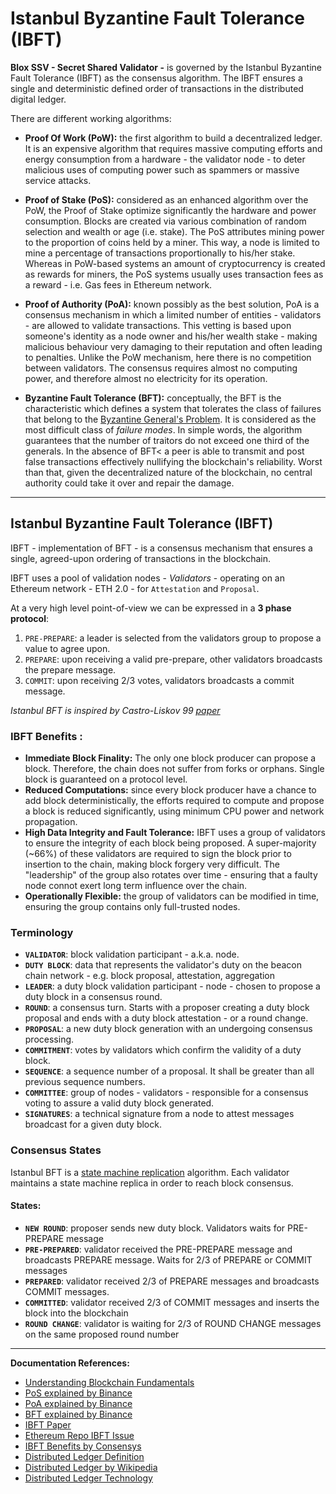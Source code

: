 # Istanbul Byzantine Fault Tolerance (IBFT)

**Blox SSV - Secret Shared Validator -** is governed by the Istanbul Byzantine Fault Tolerance (IBFT) as the consensus algorithm.
The IBFT ensures a single and deterministic defined order of transactions in the distributed digital ledger.

There are different working algorithms:

- **Proof Of Work (PoW):**  the first algorithm to build a decentralized ledger. It is an expensive algorithm that requires
  massive computing efforts and energy consumption from a hardware - the validator node - to deter malicious uses of
  computing power such as spammers or massive service attacks.

- **Proof of Stake (PoS):**  considered as an enhanced algorithm over the PoW, the Proof of Stake optimize significantly the hardware and power consumption. Blocks are created via various combination of random selection and wealth or age (i.e. stake). The PoS attributes mining power to the proportion of coins held by a miner. This way, a node is limited to mine a percentage of transactions proportionally to his/her stake. Whereas in PoW-based systems an amount of cryptocurrency is created as rewards for miners, the PoS systems usually uses transaction fees as a reward - i.e. Gas fees in Ethereum network.

- **Proof of Authority (PoA):**  known possibly as the best solution, PoA is a consensus mechanism in which a limited number of entities - validators - are allowed to validate transactions. This vetting is based upon someone's identity as a node owner and his/her wealth stake - making malicious behaviour very damaging to their reputation and often leading to penalties. Unlike the PoW mechanism, here there is no competition between validators. The consensus requires almost no computing power, and therefore almost no electricity for its operation.

- **Byzantine Fault Tolerance (BFT):** conceptually, the BFT is the characteristic which defines a system that tolerates the class of failures that belong to the [Byzantine General's Problem](https://medium.com/loom-network/understanding-blockchain-fundamentals-part-1-byzantine-fault-tolerance-245f46fe8419). It is considered as the most difficult class of *failure modes*. In simple words, the algorithm guarantees that the number of traitors do not exceed  one third of the generals. In the absence of BFT< a peer is able to transmit and post false transactions effectively nullifying the blockchain's reliability. Worst than that, given the decentralized nature of the blockchain, no central authority could take it over and repair the damage.
- ---

## Istanbul Byzantine Fault Tolerance (IBFT)

IBFT - implementation of BFT - is a consensus mechanism that ensures a single, agreed-upon ordering of transactions in the blockchain.

IBFT uses a pool of validation nodes - _Validators_ - operating on an Ethereum network - ETH 2.0 - for `Attestation` and `Proposal`.

At a very high level point-of-view we can be expressed in a **3 phase protocol**:

1. `PRE-PREPARE`: a leader is selected from the validators group to propose a value to agree upon.
1. `PREPARE`: upon receiving a valid pre-prepare, other validators broadcasts the prepare message. 
1. `COMMIT`: upon receiving 2/3 votes, validators broadcasts a commit message.

_Istanbul BFT is inspired by Castro-Liskov 99 [paper](http://pmg.csail.mit.edu/papers/osdi99.pdf)_


### IBFT Benefits :
- **Immediate Block Finality:** The only one block producer can propose a block. Therefore, the chain does not suffer from forks or orphans. Single block is guaranteed on a protocol level.
- **Reduced Computations:** since every block producer have a chance to add block deterministically, the efforts required to compute and propose a block is reduced significantly, using minimum CPU power and network propagation.
- **High Data Integrity and Fault Tolerance:** IBFT uses a group of validators to ensure the integrity of each block being proposed. A super-majority (~66%) of these validators are required to sign the block prior to insertion to the chain, making block forgery very difficult. The "leadership" of the group also rotates over time - ensuring that a faulty node connot exert long term influence over the chain.
- **Operationally Flexible:** the group of validators can be modified in time, ensuring the group contains only full-trusted nodes.


### Terminology
- **`VALIDATOR`**: block validation participant - a.k.a. node.
- **`DUTY BLOCK`**: data that represents the validator's duty on the beacon chain network - e.g. block proposal, attestation, aggregation
- **`LEADER`**: a duty block validation participant - node - chosen to propose a duty block in a consensus round.
- **`ROUND`**: a consensus turn. Starts with a proposer creating a duty block proposal and ends with a duty block attestation - or a round change.
- **`PROPOSAL`**: a new duty block generation with an undergoing consensus processing.
- **`COMMITMENT`**: votes by validators which confirm the validity of a duty block.
- **`SEQUENCE`**: a sequence number of a proposal. It shall be greater than all previous sequence numbers.
- **`COMMITTEE`**: group of nodes - validators - responsible for a consensus voting to assure a valid duty block generated.
- **`SIGNATURES`**: a technical signature from a node to attest messages broadcast for a given duty block.

### Consensus States

Istanbul BFT is a [state machine replication](https://en.wikipedia.org/wiki/State_machine_replication) algorithm.
Each validator maintains a state machine replica in order to reach block consensus.

#### States:
- **`NEW ROUND`**: proposer sends new duty block. Validators waits for PRE-PREPARE message
- **`PRE-PREPARED`**: validator received the PRE-PREPARE message and broadcasts PREPARE message. Waits for 2/3 of PREPARE or COMMIT messages
- **`PREPARED`**: validator received 2/3 of PREPARE messages and broadcasts COMMIT messages.
- **`COMMITTED`**: validator received 2/3 of COMMIT messages and inserts the block into the blockchain
- **`ROUND CHANGE`**: validator is waiting for 2/3 of ROUND CHANGE messages on the same proposed round number

---
**Documentation References:**
- [Understanding Blockchain Fundamentals](https://medium.com/loom-network/understanding-blockchain-fundamentals-part-1-byzantine-fault-tolerance-245f46fe8419)
- [PoS explained by Binance](https://academy.binance.com/en/articles/proof-of-stake-explained)
- [PoA explained by Binance](https://academy.binance.com/en/articles/proof-of-authority-explained)
- [BFT explained by Binance](https://academy.binance.com/en/articles/byzantine-fault-tolerance-explained)
- [IBFT Paper](http://pmg.csail.mit.edu/papers/osdi99.pdf)
- [Ethereum Repo IBFT Issue](https://github.com/ethereum/EIPs/issues/650)
- [IBFT Benefits by Consensys](https://media.consensys.net/scaling-consensus-for-enterprise-explaining-the-ibft-algorithm-ba86182ea668)
- [Distributed Ledger Definition](https://searchcio.techtarget.com/definition/distributed-ledger)
- [Distributed Ledger by Wikipedia](https://en.wikipedia.org/wiki/Distributed_ledger)
- [Distributed Ledger Technology](https://tradeix.com/distributed-ledger-technology)








